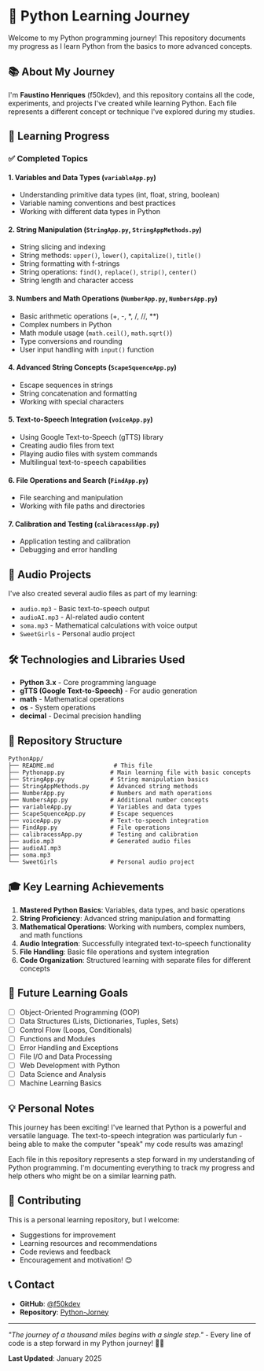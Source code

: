 # 🐍 Python Learning Journey

Welcome to my Python programming journey! This repository documents my progress as I learn Python from the basics to more advanced concepts.

## 📚 About My Journey

I'm **Faustino Henriques** (f50kdev), and this repository contains all the code, experiments, and projects I've created while learning Python. Each file represents a different concept or technique I've explored during my studies.

## 🎯 Learning Progress

### ✅ Completed Topics

#### 1. **Variables and Data Types** (`variableApp.py`)
- Understanding primitive data types (int, float, string, boolean)
- Variable naming conventions and best practices
- Working with different data types in Python

#### 2. **String Manipulation** (`StringApp.py`, `StringAppMethods.py`)
- String slicing and indexing
- String methods: `upper()`, `lower()`, `capitalize()`, `title()`
- String formatting with f-strings
- String operations: `find()`, `replace()`, `strip()`, `center()`
- String length and character access

#### 3. **Numbers and Math Operations** (`NumberApp.py`, `NumbersApp.py`)
- Basic arithmetic operations (+, -, *, /, //, **)
- Complex numbers in Python
- Math module usage (`math.ceil()`, `math.sqrt()`)
- Type conversions and rounding
- User input handling with `input()` function

#### 4. **Advanced String Concepts** (`ScapeSquenceApp.py`)
- Escape sequences in strings
- String concatenation and formatting
- Working with special characters

#### 5. **Text-to-Speech Integration** (`voiceApp.py`)
- Using Google Text-to-Speech (gTTS) library
- Creating audio files from text
- Playing audio files with system commands
- Multilingual text-to-speech capabilities

#### 6. **File Operations and Search** (`FindApp.py`)
- File searching and manipulation
- Working with file paths and directories

#### 7. **Calibration and Testing** (`calibracessApp.py`)
- Application testing and calibration
- Debugging and error handling

## 🎵 Audio Projects

I've also created several audio files as part of my learning:
- `audio.mp3` - Basic text-to-speech output
- `audioAI.mp3` - AI-related audio content
- `soma.mp3` - Mathematical calculations with voice output
- `SweetGirls` - Personal audio project

## 🛠️ Technologies and Libraries Used

- **Python 3.x** - Core programming language
- **gTTS (Google Text-to-Speech)** - For audio generation
- **math** - Mathematical operations
- **os** - System operations
- **decimal** - Decimal precision handling

## 📁 Repository Structure

```
PythonApp/
├── README.md                 # This file
├── Pythonapp.py             # Main learning file with basic concepts
├── StringApp.py             # String manipulation basics
├── StringAppMethods.py      # Advanced string methods
├── NumberApp.py             # Numbers and math operations
├── NumbersApp.py            # Additional number concepts
├── variableApp.py           # Variables and data types
├── ScapeSquenceApp.py       # Escape sequences
├── voiceApp.py              # Text-to-speech integration
├── FindApp.py               # File operations
├── calibracessApp.py        # Testing and calibration
├── audio.mp3                # Generated audio files
├── audioAI.mp3
├── soma.mp3
└── SweetGirls               # Personal audio project
```

## 🎓 Key Learning Achievements

1. **Mastered Python Basics**: Variables, data types, and basic operations
2. **String Proficiency**: Advanced string manipulation and formatting
3. **Mathematical Operations**: Working with numbers, complex numbers, and math functions
4. **Audio Integration**: Successfully integrated text-to-speech functionality
5. **File Handling**: Basic file operations and system integration
6. **Code Organization**: Structured learning with separate files for different concepts

## 🚀 Future Learning Goals

- [ ] Object-Oriented Programming (OOP)
- [ ] Data Structures (Lists, Dictionaries, Tuples, Sets)
- [ ] Control Flow (Loops, Conditionals)
- [ ] Functions and Modules
- [ ] Error Handling and Exceptions
- [ ] File I/O and Data Processing
- [ ] Web Development with Python
- [ ] Data Science and Analysis
- [ ] Machine Learning Basics

## 💡 Personal Notes

This journey has been exciting! I've learned that Python is a powerful and versatile language. The text-to-speech integration was particularly fun - being able to make the computer "speak" my code results was amazing!

Each file in this repository represents a step forward in my understanding of Python programming. I'm documenting everything to track my progress and help others who might be on a similar learning path.

## 🤝 Contributing

This is a personal learning repository, but I welcome:
- Suggestions for improvement
- Learning resources and recommendations
- Code reviews and feedback
- Encouragement and motivation! 😊

## 📞 Contact

- **GitHub**: [@f50kdev](https://github.com/f50kdev)
- **Repository**: [Python-Jorney](https://github.com/f50kdev/Python-Jorney)

---

*"The journey of a thousand miles begins with a single step."* - Every line of code is a step forward in my Python journey! 🐍✨

**Last Updated**: January 2025
